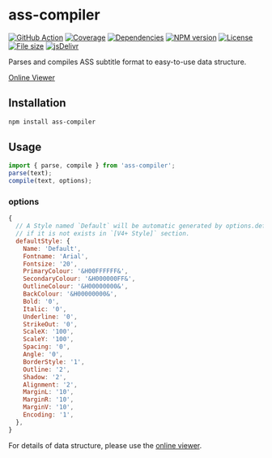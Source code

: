 # ass-compiler

[![GitHub Action](https://github.com/weizhenye/ass-compiler/workflows/CI/badge.svg)](https://github.com/weizhenye/ass-compiler/actions)
[![Coverage](https://badgen.net/codecov/c/github/weizhenye/ass-compiler?icon=codecov)](https://codecov.io/gh/weizhenye/ass-compiler)
[![Dependencies](https://badgen.net/david/dep/weizhenye/ass-compiler?icon=https://api.iconify.design/si-glyph:connect-2.svg?color=white)](https://david-dm.org/weizhenye/ass-compiler)
[![NPM version](https://badgen.net/npm/v/ass-compiler?icon=npm)](https://www.npmjs.com/package/ass-compiler)
[![License](https://badgen.net/npm/license/ass-compiler?icon=https://api.iconify.design/octicon:law.svg?color=white)](https://github.com/weizhenye/ass-compiler/blob/master/LICENSE)
[![File size](https://badgen.net/bundlephobia/minzip/ass-compiler?icon=https://api.iconify.design/ant-design:file-zip-outline.svg?color=white)](https://bundlephobia.com/result?p=ass-compiler)
[![jsDelivr](https://badgen.net/jsdelivr/hits/npm/ass-compiler?icon=https://api.iconify.design/simple-icons:jsdelivr.svg?color=white)](https://www.jsdelivr.com/package/npm/ass-compiler)

Parses and compiles ASS subtitle format to easy-to-use data structure.

[Online Viewer](https://ass.js.org/ass-compiler/)

## Installation

```bash
npm install ass-compiler
```

## Usage

```js
import { parse, compile } from 'ass-compiler';
parse(text);
compile(text, options);
```

### options

```js
{
  // A Style named `Default` will be automatic generated by options.defaultStyle
  // if it is not exists in `[V4+ Style]` section.
  defaultStyle: {
    Name: 'Default',
    Fontname: 'Arial',
    Fontsize: '20',
    PrimaryColour: '&H00FFFFFF&',
    SecondaryColour: '&H000000FF&',
    OutlineColour: '&H00000000&',
    BackColour: '&H00000000&',
    Bold: '0',
    Italic: '0',
    Underline: '0',
    StrikeOut: '0',
    ScaleX: '100',
    ScaleY: '100',
    Spacing: '0',
    Angle: '0',
    BorderStyle: '1',
    Outline: '2',
    Shadow: '2',
    Alignment: '2',
    MarginL: '10',
    MarginR: '10',
    MarginV: '10',
    Encoding: '1',
  },
}
```

For details of data structure, please use the [online viewer](https://ass.js.org/ass-compiler/).
